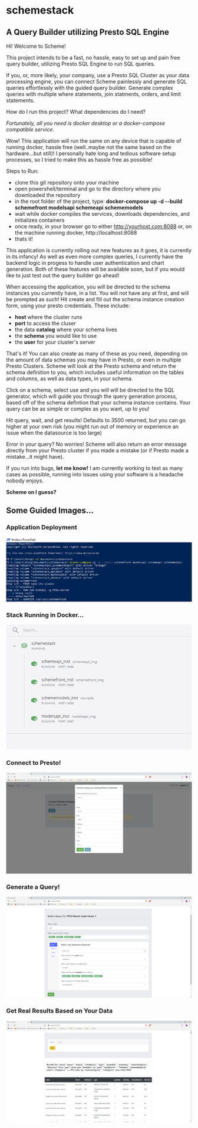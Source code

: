 # schemestack
## A Query Builder utilizing Presto SQL Engine

Hi! Welcome to Scheme!

This project intends to be a fast, no hassle, easy to set up and pain free query builder, utilizing Presto SQL Engine to run SQL queries.

If you, or, more likely, your company, use a Presto SQL Cluster as your data processing engine, you can connect Scheme painlessly and generate SQL queries effortlessly with the guided query builder. Generate complex queries with multiple where statements, join statments, orders, and limit statements.

How do I run this project? What dependencies do I need?

*Fortunately, all you need is docker desktop or a docker-compose compatible service.*

Wow! This application will run the same on any device that is capable of running docker, hassle free (well..maybe not the same based on the hardware...but still)! I personally hate long and tedious software setup processes, so I tried to make this as hassle free as possible!

Steps to Run:
  - clone this git repository onto your machine
  - open powershell/terminal and go to the directory where you downloaded the repository
  - in the root folder of the project, type: **docker-compose up -d --build schemefront modelsapi schemeapi schememodels**
  - wait while docker compiles the services, downloads dependencies, and initializes containers
  - once ready, in your browser go to either http://yourhost.com:8088 or, on the machine running docker, http://localhost:8088
  - thats it!

This application is currently rolling out new features as it goes, it is currently in its infancy! As well as even more complex queries, I currently have the backend logic in progess to handle user authentication and chart generation. Both of these features will be
available soon, but if you would like to just test out the query builder go ahead!

When accessing the application, you will be directed to the schema instances you currently have, in a list. You will not have any at first, and will be prompted as such! Hit create and fill out the schema instance creation form, using your presto credentials. These include:
  - **host** where the cluster runs
  - **port** to access the cluser
  - the data **catalog** where your schema lives
  - the **schema** you would like to use
  - the **user** for your cluster's server

That's it! You can also create as many of these as you need, depending on the amount of data schemas you may have in Presto, or even in multiple Presto Clusters. Scheme will look at the Presto schema and return the schema definition to you, which includes useful information on the tables and columns, as well as data types, in your schema.

Click on a schema, select use and you will will be directed to the SQL generator, which will guide you through the query generation process, based off of the schema defintion that your schema instance contains. Your query can be as simple or complex as you want, up to you!

Hit query, wait, and get results! Defaults to 3500 returned, but you can go higher at your own risk (you might run out of memory or experience an issue when the datasource is too large)

Error in your query? No worries! Scheme will also return an error message directly from your Presto cluster if you made a mistake (or if Presto made a mistake...it might have).

If you run into bugs, **let me know!** I am currently working to test as many cases as possible, running into issues using your software is a headache nobody enjoys.

**Scheme on I guess?**

## Some Guided Images...

### Application Deployment
![alt text](img_directions/powershell.png)

### Stack Running in Docker...
![alt text](img_directions/docker.png)

### Connect to Presto!
![alt text](img_directions/create.png)

### Generate a Query!
![alt text](img_directions/generate.png)

### Get Real Results Based on Your Data
![alt text](img_directions/result.png)

